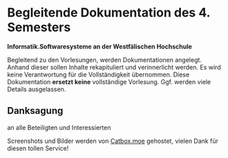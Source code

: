 # Begleitende Dokumentation des 4. Semesters
**Informatik.Softwaresysteme an der Westfälischen Hochschule**

Begleitend zu den Vorlesungen, werden Dokumentationen angelegt. Anhand dieser sollen Inhalte rekapituliert und verinnerlicht werden.
Es wird keine Verantwortung für die Vollständigkeit übernommen.
Diese Dokumentation **ersetzt keine** vollständige Vorlesung. Ggf. werden viele Details ausgelassen.

## Danksagung
an alle Beteiligten und Interessierten

Screenshots und Bilder werden von [Catbox.moe](https://catbox.moe/) gehostet, vielen Dank für diesen tollen Service!
